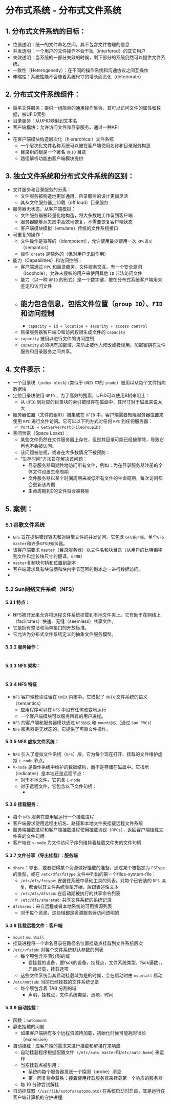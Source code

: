 # 分布式系统 - 分布式文件系统

## 1. 分布式文件系统的目标：

- 位置透明：统一的文件命名空间，其不包含文件物理的信息
- 并发透明：一个用户的文件操作不会干扰（interfered）的其它用户
- 失效透明：当系统的一部分失效的时候，剩下部分的系统仍然可以提供文件系统。
- 一致性（Heterogeneity）：在不同的操作系统和沟通协议之间互操作
- 伸缩性：系统性能不会随着系统尺寸的增长而恶化（deteriorate）

## 2. 分布式文件系统组件：

- 扁平文件服务：提供一组简单的通用操作集合，其可以访问文件的属性和数据，被UFID索引
- 目录服务：从UFID映射到文本名
- 客户端模块：允许访问文件和目录服务，通过一种API
- ![]()
- 在客户端模块构造层次化（hierarchical）文件系统
    - 一个层次化文件名称系统可以被在客户端使用名称和目录服务构造
    - 目录树的根是一个著名 `UFID` 目录
    - 路径解析功能由客户端模块提供

## 3. 独立文件系统和分布式文件系统的区别：

- 文件服务和目录服务的分离：
    - 文件服务被构造地更加通用、目录服务的设计更加灵活
    - 其从文件服务器上卸载（off load）目录服务
- 服务器无状态，从客户端模拟：
    - 文件服务器被轻量化地构造，将大多数地工作留到客户端
    - 服务器能够从失败中高效地恢复，不需要恢复客户端状态
    - 客户端模块模拟（emulate）传统的文件系统接口
- 可重复的操作：
    - 文件操作是幂等的（idempotent），允许使用最少使用一次 `RPC语义`（semantics）
    - 操作 `create` 是额外的（但对用户无副作用）
- 能力（Capabilities）和访问控制：
    - 客户端通过 `RPC` 和目录服务、文件服务交互。有一个安全漏洞（loophole），允许未授权的用户来使用其他 `ID` 非法访问文件
    - 能力（以一种 `UFID` 的形式）是一个数字键，被在分布式系统客户端用来鉴定和访问文件
    - 能力包含信息，包括文件位置（`group ID`）、`FID` 和访问控制
        - 
        - `capacity = id + location + security + access control`
    - 目录服务器客户端ID和访问权限生成文件的 `capacity`
    - `capacity` 被用以进行文件的访问控制
    - `capacity` 必须拥有加密域，来防止被他人修改或者误用。加密密钥在文件服务和目录服务之间共享。

## 4. 文件表示：

- 一个目录块（`index block`) (类似于 `UNIX` 中的 `inode`）被用以从每个文件指向数据块
- 定位目录块使用 `UFID` ，为了高效的搜索，UFID可以使用B树来阻止：
    - 从 `UFID` 到对应的目录块的索引被储存在磁盘中，其尺寸对于磁盘来说太大
- 服务器位置（文件的组ID）被集成在 `UFID` 中。客户端需要知晓服务器位置来使用 `RPC` 进行文件访问。它可以以下列方式对任何 `RPC` 到任何服务器：
    - `PortID = GetServerPort(FileGroupID)`
- 空间泄露（Space Leaks）：
    - 某些文件仍然在文件服务器上存在，但是其目录可能已经被移除，导致它再也不会被访问。
    - 该问题被忽视，或者在大多数情况下被预防：
    - “生存时间”方法旨在解决该问题：
        - 目录服务器周期性地访问所有文件，例如：为在目录服务器注册的全体文件设置生命周期
        - 文件服务器以某个时间周期来减低所有文件的生命周期，每次访问都会更新该周期
        - 生命周期到0的文件将会被移除

## 5. 案例：

### 5.1 谷歌文件系统

- `GFS` 旨在提供错误容忍和对巨型文件的并发访问。它包含 `GFS客户端`、单个`GFS master`和许多`GFS块服务`器。
- 该客户端要求 `master`（目录服务器）以文件名和块目录（从用户的比特偏移到文件和定长块尺寸的翻译，`64MB`）
- `master`复制块句柄和位置到副本
- 客户端请求具有块句柄和块内字节范围的副本之一进行数据访问。
- ![]()

### 5.2 Sun网络文件系统（NFS）

#### 5.3.1 特点：

- NFS被开发来允许将远程文件系统挂载到本地文件夹上。它有助于在网络上（facilitates）快速、无缝（seemless）共享文件。
- 它是拥有整洁和简单接口的开放标准。
- 它允许为分布式文件系统定义的抽象文件服务模型。

#### 5.3.2 服务操作：

![]()

#### 5.3.3 NFS 架构：

![]()

#### 5.3.4 NFS 特征

- `NFS` 客户端模块驻留在 `UNIX` 内核中。它模拟了 `UNIX` 文件系统的语义（semantics）
    - 应用程序可以在 `NFS` 中没有任何改变地运行
    - 一个客户端模块可以服务所有的用户进程。
- `NFS` 的客户端和服务器模块通过 `NFS协议` 和 `mount协议`（通过 `Sun PRCs`）
- `NFS` 服务器是无状态的。它提供了可靠文件操作。

#### 5.3.5 NFS 虚拟文件系统：

- `NFS` 引入了虚拟文件系统（`VFS`）层。它为每个现在打开、挂载的文件维护虚拟 `i-node` 节点。
- `V-node` 是操作系统中维护的数据结构，而不是存储在磁盘中。它指示（indicates）是本地还是远程节点：
    - 对于本地文件，它包含 `i-node`
    - 对于远程文件，它包含以下文件句柄：
        - ![]()

#### 5.3.6 挂载服务：

- 每个 `NFS` 服务在应用层运行一个挂载进程
- 客户端要求使用远程主机名、路径和本地文件夹挂载远程文件系统
- 服务端挂载进程和客户端挂载进程使用挂载协议（`RPCs`），返回客户端挂载文件夹的文件句柄
- 客户端在 `v-node` 为文件访问子序列维持着挂载文件夹的文件句柄

#### 5.3.7 文件分享（导出挂载）：服务端

- `share`：导出、或者使得某个资源做好挂载的准备，通过某个被指定为 `FSType` 的类型，或在 `/etc/dfs/fstype` 文件中列出的第一个files-system-file：
    - `/etc/dfs/fstype`: 安装在系统中基础工具的列表。对每个已安装的 `DFS 类型`，都会以其文件系统类型开始，后跟表述性文本
    - `/etc/dfs/dfstab`: 在启动期被执行的共享命令列表
    - `/etc/dfs/sharetab`: 共享文件系统的系统记录
- `dfshares`：来自远程或者本地系统的可用资源列表
    - 对于每个资源，这些域都是资源服务器访问透明的

#### 5.3.8 挂载远程文件：客户端

- `mount` `mountall`
- 挂载进程将一个命名目录在路径名位置挂载点挂载到文件系统层次
- `/etc/vfstab`: 对每个文件系统默认参数的列表
    - 每个项包含空间分割的域
        - 要挂载的设备，要fsck的设备，挂载点，文件系统类型，fsck遍数，，启动挂载，挂载选项
    - 这些文件系统当其启动挂载域为是的时候，会在启动时由 `mountall` 启动
- `/etc/mnttab`: 当前已经挂载的文件系统记录
    - 每个项包含着 TAB 分割的域
        - 声明，挂载点，文件系统类型，选项，时间

#### 5.3.9 自动挂载：

- 函数：`automount`
- 静态挂载的问题
    - 如果客户端拥有多个远程资源待加载，初始化时候可能耗时很长（excessive）
- 自动挂载：应客户端的需求来进行挂载和解挂在来响应
    - 自动挂载程序根据配置文件（`/etc/auto_master`和`/etc/auto_home`) 来运作
    - 当空挂载点被引用：
        - 系统向每个服务器发送一个探测（probe）消息
        - 第一回复将会获胜：接着使用挂载服务器来挂载第一个响应的服务器
    - 每 10 分钟尝试解挂
- 自动挂载器（`/usr/lib/autofs/automountd`) 在系统启动时启动，其是运行在客户端计算机的守护进程
